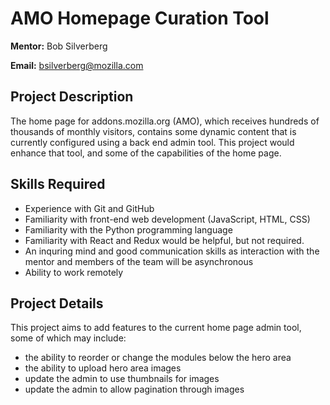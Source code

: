 # AMO Homepage Curation Tool

**Mentor:** Bob Silverberg

**Email:** bsilverberg@mozilla.com

## Project Description

The home page for addons.mozilla.org (AMO), which receives hundreds of thousands of monthly visitors, contains some dynamic content that is currently configured using a back end admin tool. This project would enhance that tool, and some of the capabilities of the home page.

## Skills Required

- Experience with Git and GitHub
- Familiarity with front-end web development (JavaScript, HTML, CSS)
- Familiarity with the Python programming language
- Familiarity with React and Redux would be helpful, but not required.
- An inquring mind and good communication skills as interaction with the mentor and members of the team will be asynchronous
- Ability to work remotely

## Project Details

This project aims to add features to the current home page admin tool, some of which may include:

- the ability to reorder or change the modules below the hero area
- the ability to upload hero area images
- update the admin to use thumbnails for images
- update the admin to allow pagination through images
